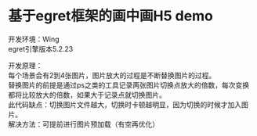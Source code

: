 # 基于egret框架的画中画H5 demo
开发环境：Wing<br>
egret引擎版本5.2.23

开发原理：<br>
每个场景会有2到4张图片，图片放大的过程是不断替换图片的过程。<br>
替换图片的前提是通过ps之类的工具记录两张图片切换点放大的倍数，每次变换都将比较放大的倍数，如果大于记录点就切换图片。<br>
此代码缺点：切换图片文件越大，切换时卡顿越明显，因为切换的时候才加入图片。<br>
解决方法：可提前进行图片预加载（有空再优化）<br>



